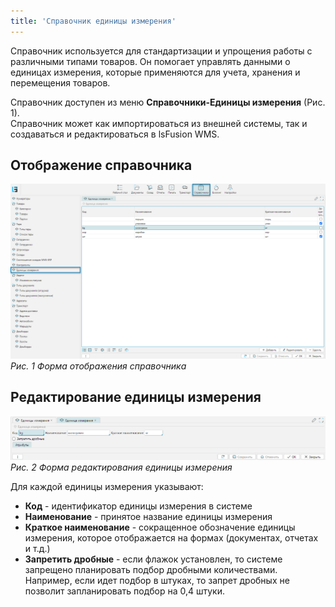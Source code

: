 ```yaml
---
title: 'Справочник единицы измерения'
---
```


Справочник используется для стандартизации и упрощения работы с различными типами товаров. Он помогает управлять данными
о единицах измерения, которые применяются для учета, хранения и перемещения товаров.

Справочник доступен из меню **Справочники-Единицы измерения** (Рис. 1). <br/>
Справочник может как импортироваться из внешней системы, так и создаваться и редактироваться в lsFusion WMS.

## Отображение справочника

![](img/uoms1.png)<br/>
_Рис. 1 Форма отображения справочника_


## Редактирование единицы измерения

![](img/uoms2.png)<br/>
_Рис. 2 Форма редактирования единицы измерения_

Для каждой единицы измерения указывают:
- **Код** - идентификатор единицы измерения в системе
- **Наименование** - принятое название единицы измерения
- **Краткое наименование** - сокращенное обозначение единицы измерения, которое отображается на формах (документах, отчетах и т.д.)
- **Запретить дробные** - если флажок установлен, то системе запрещено планировать подбор дробными количествами. 
Например, если идет подбор в штуках, то запрет дробных не позволит запланировать подбор на 0,4 штуки.

